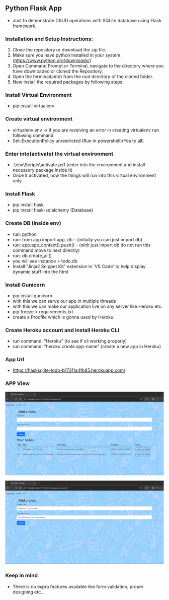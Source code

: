 ## Python Flask App
- Just to demonstrate CRUD operations with SQLite database using Flask framework.

### Installation and Setup Instructions:
1. Clone the repository or download the zip file.
2. Make sure you have python installed in your system. (https://www.python.org/downloads/)
3. Open Command Prompt or Terminal, navigate to the directory where you have downloaded or cloned the Repository.
3. Open the terminal(cmd) from the root directory of the cloned folder.
4. Now install the required packages by following steps

### Install Virtual Environment
- pip install virtualenv

### Create virtual environment
- virtualenv env 
-> If you are reveiving an error in creating virtualenv run following command
- Set-ExecutionPolicy unrestricted (Run in powershell)(Yes to all)

### Enter into(activate) the virtual environment
- .\env\Scripts\activate.ps1 (enter into the environment and install necessory package inside it)
- Once it activated, now the things will run into this virtual environment only

### Install Flask
- pip install flask
- pip install flask-sqlalchemy (Database)

### Create DB (inside env)
- run: python
- run: from app import app, db - (initially you can just import db)
- run: app.app_context().push() - (with just import db do not run this command move to next directly)
- run: db.create_all()
- you will see instance > todo.db
- Install "Jinja2 Snippet Kit" extension in 'VS Code' to help display dynamic stuff into the html

### Install Gunicorn
- pip install gunicorn
- with this we can serve our app in multiple threads
- with this we can make our application live on any server like Heroku etc.
- pip freeze > requirements.txt
- create a Procfile which is gonna used by Heroku.

### Create Heroku account and install Heroku CLI
- run command: "Heroku" (to see if cli working properly)
- run command: "heroku create app-name" (create a new app in Heroku)

### App Url
- https://flasksqlite-todo-b173f1a4fb85.herokuapp.com/

### APP View
![List Page](https://raw.githubusercontent.com/hitubaldaniya/flask-app/main/static/img/todo-list.png)

![Update Page](https://raw.githubusercontent.com/hitubaldaniya/flask-app/main/static/img/update-todo.png)

### Keep in mind
- There is no expra features available like form validation, proper designing etc...